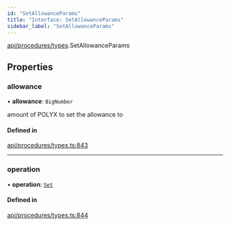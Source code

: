 ```yaml
---
id: "SetAllowanceParams"
title: "Interface: SetAllowanceParams"
sidebar_label: "SetAllowanceParams"
---
```


[api/procedures/types](../../../../../modules/API/Procedures/Types/Types.md).SetAllowanceParams

## Properties

### allowance

• **allowance**: `BigNumber`

amount of POLYX to set the allowance to

#### Defined in

[api/procedures/types.ts:843](https://github.com/F-OBrien/polymesh-sdk/blob/012f1745/src/api/procedures/types.ts#L843)

___

### operation

• **operation**: [`Set`](../../../../../enums/API/Procedures/Types/AllowanceOperation/AllowanceOperation.md#set)

#### Defined in

[api/procedures/types.ts:844](https://github.com/F-OBrien/polymesh-sdk/blob/012f1745/src/api/procedures/types.ts#L844)
